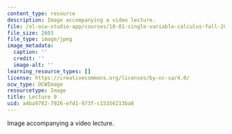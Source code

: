 ```yaml
---
content_type: resource
description: Image accompanying a video lecture.
file: /ol-ocw-studio-app/courses/18-01-single-variable-calculus-fall-2006/a4ba97827926efd1973fc15356213ba8_lec09.jpg
file_size: 2603
file_type: image/jpeg
image_metadata:
  caption: ''
  credit: ''
  image-alt: ''
learning_resource_types: []
license: https://creativecommons.org/licenses/by-nc-sa/4.0/
ocw_type: OCWImage
resourcetype: Image
title: Lecture 9
uid: a4ba9782-7926-efd1-973f-c15356213ba8
---
```

Image accompanying a video lecture.